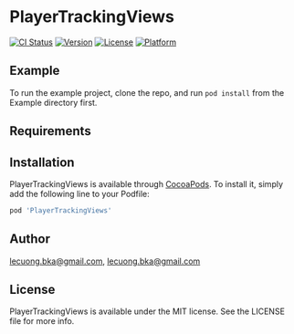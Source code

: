 # PlayerTrackingViews

[![CI Status](http://img.shields.io/travis/lecuong.bka@gmail.com/PlayerTrackingViews.svg?style=flat)](https://travis-ci.org/lecuong.bka@gmail.com/PlayerTrackingViews)
[![Version](https://img.shields.io/cocoapods/v/PlayerTrackingViews.svg?style=flat)](http://cocoapods.org/pods/PlayerTrackingViews)
[![License](https://img.shields.io/cocoapods/l/PlayerTrackingViews.svg?style=flat)](http://cocoapods.org/pods/PlayerTrackingViews)
[![Platform](https://img.shields.io/cocoapods/p/PlayerTrackingViews.svg?style=flat)](http://cocoapods.org/pods/PlayerTrackingViews)

## Example

To run the example project, clone the repo, and run `pod install` from the Example directory first.

## Requirements

## Installation

PlayerTrackingViews is available through [CocoaPods](http://cocoapods.org). To install
it, simply add the following line to your Podfile:

```ruby
pod 'PlayerTrackingViews'
```

## Author

lecuong.bka@gmail.com, lecuong.bka@gmail.com

## License

PlayerTrackingViews is available under the MIT license. See the LICENSE file for more info.
